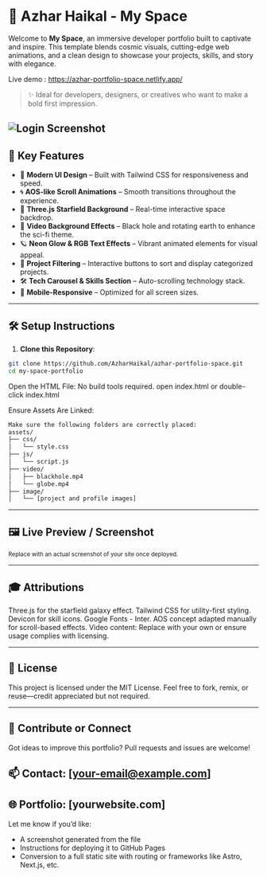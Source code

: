 # 🌌 Azhar Haikal - My Space

Welcome to **My Space**, an immersive developer portfolio built to captivate and inspire. This template blends cosmic visuals, cutting-edge web animations, and a clean design to showcase your projects, skills, and story with elegance.

Live demo : https://azhar-portfolio-space.netlify.app/
> ✨ Ideal for developers, designers, or creatives who want to make a bold first impression.

![Login Screenshot](assets/image/ss-readme.png)
---

## 🚀 Key Features

- 🎨 **Modern UI Design** – Built with Tailwind CSS for responsiveness and speed.
- 🌀 **AOS-like Scroll Animations** – Smooth transitions throughout the experience.
- 🌠 **Three.js Starfield Background** – Real-time interactive space backdrop.
- 🎥 **Video Background Effects** – Black hole and rotating earth to enhance the sci-fi theme.
- 🪐 **Neon Glow & RGB Text Effects** – Vibrant animated elements for visual appeal.
- 🧠 **Project Filtering** – Interactive buttons to sort and display categorized projects.
- 🛠️ **Tech Carousel & Skills Section** – Auto-scrolling technology stack.
- 📱 **Mobile-Responsive** – Optimized for all screen sizes.

---

## 🛠️ Setup Instructions

1. **Clone this Repository**:

```bash
git clone https://github.com/AzharHaikal/azhar-portfolio-space.git
cd my-space-portfolio
```
Open the HTML File:
No build tools required.
open index.html or double-click index.html

Ensure Assets Are Linked:
```bash
Make sure the following folders are correctly placed:
assets/
├── css/
│   └── style.css
├── js/
│   └── script.js
├── video/
│   ├── blackhole.mp4
│   └── globe.mp4
├── image/
│   └── [project and profile images]
```

---

## 🖼️ Live Preview / Screenshot

<sub>Replace with an actual screenshot of your site once deployed.</sub>

---

## 🎓 Attributions
Three.js for the starfield galaxy effect.
Tailwind CSS for utility-first styling.
Devicon for skill icons.
Google Fonts - Inter.
AOS concept adapted manually for scroll-based effects.
Video content: Replace with your own or ensure usage complies with licensing.

---

## 📄 License
This project is licensed under the MIT License.
Feel free to fork, remix, or reuse—credit appreciated but not required.

---

## 🤝 Contribute or Connect
Got ideas to improve this portfolio?
Pull requests and issues are welcome!

## 📫 Contact: [your-email@example.com]
## 🌐 Portfolio: [yourwebsite.com]

Let me know if you’d like:
- A screenshot generated from the file
- Instructions for deploying it to GitHub Pages
- Conversion to a full static site with routing or frameworks like Astro, Next.js, etc.